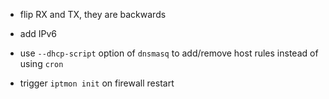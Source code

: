 * flip RX and TX, they are backwards

* add IPv6

* use `--dhcp-script` option of `dnsmasq` to add/remove host rules instead of using `cron`

* trigger `iptmon init` on firewall restart